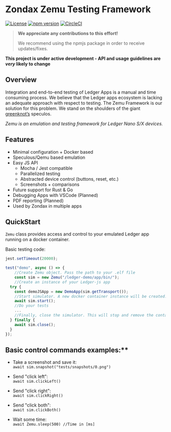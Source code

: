 # Zondax Zemu Testing Framework

[![License](https://img.shields.io/badge/License-Apache%202.0-blue.svg)](https://opensource.org/licenses/Apache-2.0)
[![npm version](https://badge.fury.io/js/%40zondax%2Fzemu.svg)](https://badge.fury.io/js/%40zondax%2Fzemu)
[![CircleCI](https://circleci.com/gh/Zondax/zemu.svg?style=shield&circle-token=4766b9b560d35854bdf5991fcf3497585a8cc57e)](https://circleci.com/gh/Zondax/zemu)

> **We appreciate any contributions to this effort!**
>
> We recommend using the npmjs package in order to receive updates/fixes.

**This project is under active development - API and usage guidelines are *very* likely to change**

## Overview

Integration and end-to-end testing of Ledger Apps is a manual and time consuming process. We believe that the Ledger apps ecosystem is lacking an adequate approach with respect to testing. The Zemu Framework is our solution for this problem. We stand on the shoulders of the giant [greenknot’s](https://github.com/greenknot) speculos.

*Zemu is an emulation and testing framework for Ledger Nano S/X devices.*

## Features

- Minimal configuration + Docker based
- Speculous/Qemu based emulation
- Easy JS API
    - Mocha / Jest compatible
    - Parallelized testing
    - Abstracted device control (buttons, reset, etc.)
    - Screenshots + comparisons
- Future support for Rust & Go
- Debugging Apps with VSCode (Planned)
- PDF reporting (Planned)
- Used by Zondax in multiple apps

## QuickStart

```Zemu``` class provides access and control to your emulated Ledger app running on a docker container.

Basic testing code:
```javascript
jest.setTimeout(20000);

test("demo", async () => {
    //Create Zemu object. Pass the path to your .elf file
    const sim = new Zemu("/ledger-demo/app/bin/");
    //Create an instance of your Ledger-js app
  try {
    const demoJSApp = new DemoApp(sim.getTransport());
    //Start simulator. A new docker container instance will be created.
    await sim.start();
    //Do your tests
    ...
    //Finally, close the simulator. This will stop and remove the container.
  } finally {
    await sim.close();
  }
});
```

## Basic control commands examples:**

- Take a screenshot and save it: \
  ```await sim.snapshot("tests/snapshots/0.png")```

- Send "click left": \
```await sim.clickLeft()```

- Send "click right": \
```await sim.clickRight()```

- Send "click both": \
```await sim.clickBoth()```

- Wait some time: \
```await Zemu.sleep(500) //Time in [ms]```
